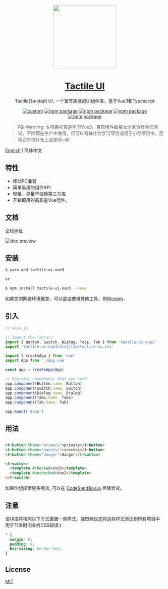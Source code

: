 <p align="center">
  <a href="https://www.antdv.com/">
  <img width="200" src="https://ae01.alicdn.com/kf/U1ac5b63e84ec46e781f1df4d442eb19bR.jpg">
  </a>
</p>

<h1 align="center">
  <a href="https://github.com/yxmg/tactile-ui-vue3" target="_blank">Tactile UI</a>
</h1>

<div align="center">

Tactile[ˈtæktaɪl] UI, 一个富有质感的UI组件库，基于Vue3和Typescript

[![custom](https://img.shields.io/badge/UI--lib-tactile--ui-brightgreen)](https://github.com/yxmg/tactile-ui-vue3)
[![npm package](https://img.shields.io/npm/v/tactile-ui-vue3?color=007ec6)](https://www.npmjs.com/package/tactile-ui-vue3)
[![npm package](https://img.shields.io/npm/l/tactile-ui-vue3?color=%23007ec6)](https://www.npmjs.com/package/tactile-ui-vue3)
[![npm package](https://img.shields.io/npm/dependency-version/tactile-ui-vue3/peer/vue)](https://www.npmjs.com/package/tactile-ui-vue3)
[![npm package](https://img.shields.io/npm/dependency-version/tactile-ui-vue3/peer/@vue/compiler-sfc)](https://www.npmjs.com/package/tactile-ui-vue3)



</div>

> ~~FBI~~ Warning: 本项目初衷是学习Vue3。目前组件数量太少且没有单元测试，不推荐在生产中使用，但可以将其作为学习项目或用于小型项目中。后续会尽快补充上这部分~😄

[English](./README.md) | 简体中文

## 特性
- 移动PC兼容
- 简单易用的组件API
- 轻量，尽量不依赖第三方库
- 开箱即用的高质量Vue组件。

## 文档

[文档地址](https://yxmg.github.io/tactile-ui-vue3-site/#/)

![doc preview](https://ae01.alicdn.com/kf/U126ef4a9cf484265a2068b56a169ed3aB.jpg)

## 安装

```bash
$ yarn add tactile-ui-vue3

or

$ npm install tactile-ui-vue3 --save
```

如果您的网络环境很差，可以尝试使用其他工具，例如[cnpm](https://github.com/cnpm/cnpm)
.

## 引入

```javascript
// main.js

// Import the library
import { Button, Switch, Dialog, Tabs, Tab } from 'tactile-ui-vue3'
import 'tactile-ui-vue3/dist/lib/tactile-ui.css'

import { createApp } from 'vue'
import App from './App.vue'

const app = createApp(App)

// Register components that you need 
app.component(Button.name, Button)
app.component(Switch.name, Switch)
app.component(Dialog.name, Dialog)
app.component(Tabs.name, Tabs)
app.component(Tab.name, Tab)

app.mount('#app')
```

## 用法

```html

<t-button theme="primary">primary</t-button>
<t-button theme="success">success</t-button>
<t-button theme="danger">danger</t-button>

<t-switch>
  <template #checked>Vue3</template>
  <template #unchecked>Vue2</template>
</t-switch>
```

如果你想探索更多用法, 可以在 [CodeSandBox.io](https://codesandbox.io/s/tactile-ui-vue3-playground-cdccd?file=/src/App.vue) 尽情尝试。

## 注意

该UI库将按照以下方式重置一些样式。强烈建议您将这些样式添加到所有项目中用于节省时间查找CSS错误:)

```css
* {
  margin: 0;
  padding: 0;
  box-sizing: border-box;
}
```

## License

[MIT](https://opensource.org/licenses/MIT)